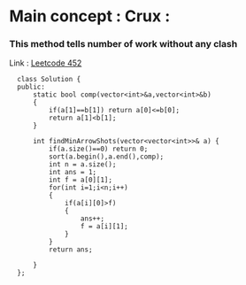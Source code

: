  # Main concept : Crux :
 
  ### This method tells number of work without any clash
 
 Link : [Leetcode 452](https://leetcode.com/problems/minimum-number-of-arrows-to-burst-balloons/)
 
      
      class Solution {
      public:
          static bool comp(vector<int>&a,vector<int>&b)
          { 
              if(a[1]==b[1]) return a[0]<=b[0];
              return a[1]<b[1];
          }

          int findMinArrowShots(vector<vector<int>>& a) {
              if(a.size()==0) return 0;
              sort(a.begin(),a.end(),comp);
              int n = a.size();
              int ans = 1;
              int f = a[0][1];
              for(int i=1;i<n;i++)
              {
                  if(a[i][0]>f)
                  {
                      ans++;
                      f = a[i][1];
                  }
              }
              return ans;

          }
      };
